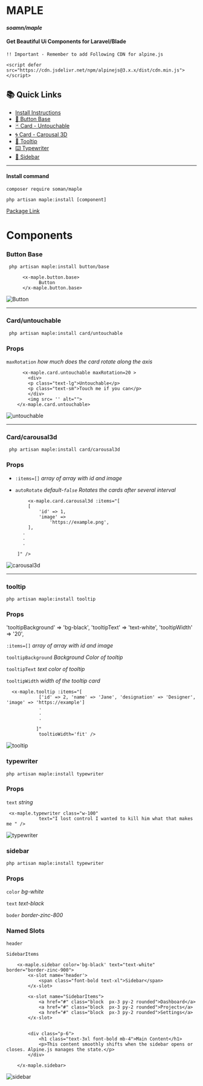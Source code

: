 # MAPLE

#### _soamn/maple_

#### Get Beautiful Ui Components for Laravel/Blade

`!! Important - Remember to add Following CDN for alpine.js `

`<script defer src="https://cdn.jsdelivr.net/npm/alpinejs@3.x.x/dist/cdn.min.js"></script>`

## 📚 Quick Links

- [Install Instructions](#install-instructions)
- [🔘 Button Base](#button-base)
- [🃏 Card - Untouchable](#carduntouchable)
- [🌀 Card - Carousal 3D](#cardcarousal3d)
- [💬 Tooltip](#tooltip)
- [⌨️ Typewriter](#typewriter)
- [📁 Sidebar](#sidebar)

---

#### Install command

`composer require soman/maple`

`php artisan maple:install [component]`

[Package Link](https://packagist.org/packages/soamn/maple)

# Components

### Button Base

` php artisan maple:install button/base`

```
      <x-maple.button.base>
            Button
      </x-maple.button.base>
```

![Button](https://raw.githubusercontent.com/soamn/maple/master/assets/image.png)

---

### Card/untouchable

` php artisan maple:install card/untouchable`

### Props

`maxRotation`
_how much does the card rotate along the axis_

```
      <x-maple.card.untouchable maxRotation=20 >
        <div>
        <p class="text-lg">Untouchable</p>
        <p class="text-sm">Touch me if you can</p>
        </div>
        <img src= '' alt="">
    </x-maple.card.untouchable>

```

![untouchable](https://raw.githubusercontent.com/soamn/maple/master/assets/image-1.png)

---

### Card/carousal3d

` php artisan maple:install card/carousal3d`

### Props

- `:items=[]`
  _array of array with id and image_

- `autoRotate` _default-`false` Rotates the cards after several interval_

```
        <x-maple.card.carousal3d :items="[
        [
            'id' => 1,
            'image' =>
                'https://example.png',
        ],
      .
      .
      .

    ]" />

```

![carousal3d](https://raw.githubusercontent.com/soamn/maple/master/assets/image-2.png)

---

### tooltip

`php artisan maple:install tooltip`

### Props

'tooltipBackground' => 'bg-black',
'tooltipText' => 'text-white',
'tooltipWidth' => '20',

`:items=[]` _array of array with id and image_

`tooltipBackground` _Background Color of tooltip_

`tooltipText` _text color of tooltip_

`tooltipWidth` _width of the tooltip card_

```
  <x-maple.tooltip :items="[
            ['id' => 2, 'name' => 'Jane', 'designation' => 'Designer', 'image' => 'https://example']
            .
            .
            .

           ]"
            tooltioWidth='fit' />

```

![tooltip](https://raw.githubusercontent.com/soamn/maple/master/assets/image-3.png)

### typewriter

`php artisan maple:install typewriter`

### Props

`text` _string_

```
 <x-maple.typewriter class="w-100"
            text="I lost control I wanted to kill him what that makes me " />

```

![typewriter](https://raw.githubusercontent.com/soamn/maple/master/assets/image-4.png)

### sidebar

`php artisan maple:install typewriter`

### Props

`color` _bg-white_

`text` _text-black_

`boder` _border-zinc-800_

### Named Slots

`header`

`SidebarItems`

```
    <x-maple.sidebar color='bg-black' text="text-white" border="border-zinc-900">
        <x-slot name='header'>
            <span class="font-bold text-xl">Sidebar</span>
        </x-slot>

        <x-slot name="SidebarItems">
            <a href="#" class="block  px-3 py-2 rounded">Dashboard</a>
            <a href="#" class="block  px-3 py-2 rounded">Projects</a>
            <a href="#" class="block  px-3 py-2 rounded">Settings</a>
        </x-slot>


        <div class="p-6">
            <h1 class="text-3xl font-bold mb-4">Main Content</h1>
            <p>This content smoothly shifts when the sidebar opens or closes. Alpine.js manages the state.</p>
        </div>

    </x-maple.sidebar>
```

![sidebar](https://raw.githubusercontent.com/soamn/maple/master/assets/image-5.png)
